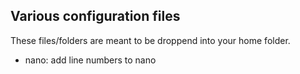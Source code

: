 ## Various configuration files

These files/folders are meant to be droppend into your home folder.

- nano: add line numbers to nano